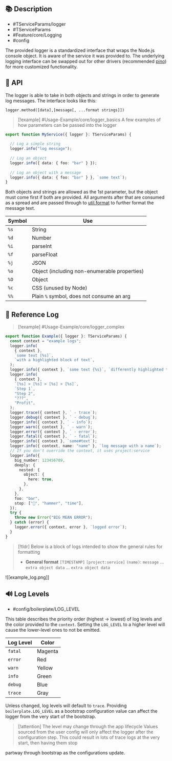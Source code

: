 ## 📚 Description

- #TServiceParams/logger
- #TServiceParams
- #Feature/core/Logging
- #config

The provided logger is a standardized interface that wraps the Node.js console object. It is aware of the service it was provided to. The underlying logging interface can be swapped out for other drivers (recommended [pino](https://www.npmjs.com/package/pino)) for more customized functionality.

## 📖 API

The logger is able to take in both objects and strings in order to generate log messages. The interface looks like this:

`logger.method([data],[message[, ...format strings]])`

> [!example] #Usage-Example/core/logger_basics
> A few examples of how parameters can be passed into the logger

```typescript
export function MyService({ logger }: TServiceParams) {
  
  // Log a simple string
  logger.info("log message");
  
  // Log an object
  logger.info({ data: { foo: "bar" } });
  
  // Log an object with a message
  logger.info({ data: { foo: "bar" } }, `some text`);
}
```

Both objects and strings are allowed as the 1st parameter, but the object must come first if both are provided. All arguments after that are consumed as a spread and are passed through to [util.format](https://nodejs.org/api/util.html#utilformatformat-args) to further format the message text.

| Symbol | Use                                          |
| ------ | -------------------------------------------- |
| `%s`   | String                                       |
| `%d`   | Number                                       |
| `%i`   | parseInt                                     |
| `%f`   | parseFloat                                   |
| `%j`   | JSON                                         |
| `%o`   | Object (including non-enumerable properties) |
| `%O`   | Object                                       |
| `%c`   | CSS (unused by Node)                         |
| `%%`   | Plain `%` symbol, does not consume an arg    |

## 📑 Reference Log

> [!example] #Usage-Example/core/logger_complex

```typescript
export function Example({ logger }: TServiceParams) {
  const context = "example logs";
  logger.info(
    { context },
    `some text [%s]`,
    `with a highlighted block of text`,
  );
  logger.info({ context }, `some text {%s}`, `differently highlighted text`);
  logger.info(
    { context },
    `[%s] > [%s] > [%s] > [%s]`,
    `Step 1`,
    "Step 2",
    "???",
    "Profit",
  );
  logger.trace({ context }, ` - trace`);
  logger.debug({ context }, ` - debug`);
  logger.info({ context }, ` - info`);
  logger.warn({ context }, ` - warn`);
  logger.error({ context }, ` - error`);
  logger.fatal({ context }, ` - fatal`);
  logger.info({ context }, `some#text`);
  logger.info({ context, name: "name" }, `log message with a name`);
  // If you don't override the context, it uses project:service
  logger.info({
    big_number: 123456789,
    deeply: {
      nested: {
        object: {
          here: true,
        },
      },
    },
    foo: "bar",
    stop: ["🔨", "hammer", "time"],
  });
  try {
    throw new Error("BIG MEAN ERROR");
  } catch (error) {
    logger.error({ context, error }, `logged error`);
  }
}
```
> [!tldr] Below is a block of logs intended to show the general rules for formatting
> 
> - **General format**
> `[TIMESTAMP]`  `[project:service]` `(name)`: `message`
>   ... `extra object data`
>   ... `extra object data`

![[example_log.png]]

## 🔊 Log Levels

- #config/boilerplate/LOG_LEVEL

This table describes the priority order (highest -> lowest) of log levels and the color provided to the `context`. Setting the `LOG_LEVEL` to a higher level will cause the lower-level ones to not be emitted.

| Log Level | Color   |
| --------- | ------- |
| `fatal`   | Magenta |
| `error`   | Red     |
| `warn`    | Yellow  |
| `info`    | Green   |
| `debug`   | Blue    |
| `trace`   | Gray    |

Unless changed, log levels will default to `trace`. Providing `boilerplate.LOG_LEVEL` as a bootstrap configuration value can affect the logger from the very start of the bootstrap.

> [!attention] The level may change through the app lifecycle
> Values sourced from the user config will only affect the logger after the configuration step. This could result in lots of trace logs at the very start, then having them stop

 partway through bootstrap as the configurations update.